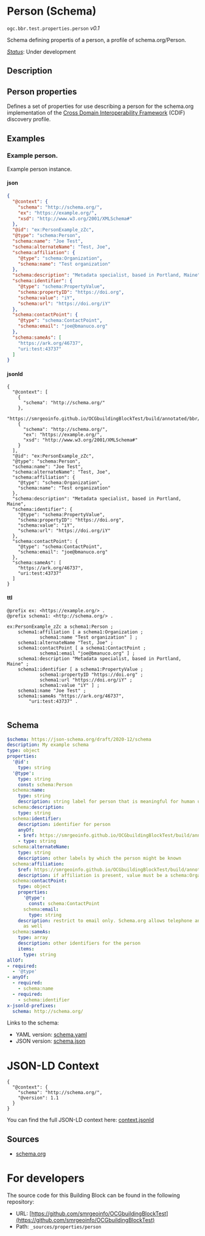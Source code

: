 
# Person (Schema)

`ogc.bbr.test.properties.person` *v0.1*

Schema defining propertis of a person, a profile of schema.org/Person.

[*Status*](http://www.opengis.net/def/status): Under development

## Description

## Person properties

Defines a set of properties for use describing a person for the schema.org implementation of the [Cross Domain Interoperability Framework](https://cross-domain-interoperability-framework.github.io/cdifbook/metadata/schemaorgimplementation.html#implementation-of-metadata-content-items) (CDIF) discovery profile.
## Examples

### Example person.
Example person instance.
#### json
```json
{
  "@context": {
    "schema": "http://schema.org/",
    "ex": "https://example.org/",
    "xsd": "http://www.w3.org/2001/XMLSchema#"
  },
  "@id": "ex:PersonExample_zZc",
  "@type": "schema:Person",
  "schema:name": "Joe Test",
  "schema:alternateName": "Test, Joe",
  "schema:affiliation": {
    "@type": "schema:Organization",
    "schema:name": "Test organization"
  },
  "schema:description": "Metadata specialist, based in Portland, Maine",
  "schema:identifier": {
    "@type": "schema:PropertyValue",
    "schema:propertyID": "https://doi.org",
    "schema:value": "iY",
    "schema:url": "https://doi.org/iY"
  },
  "schema:contactPoint": {
    "@type": "schema:ContactPoint",
    "schema:email": "joe@bmanuco.org"
  },
  "schema:sameAs": [
    "https://ark.org/46737",
    "uri:test:43737"
  ]
}
```

#### jsonld
```jsonld
{
  "@context": [
    {
      "schema": "http://schema.org/"
    },
    "https://smrgeoinfo.github.io/OCGbuildingBlockTest/build/annotated/bbr/test/properties/person/context.jsonld",
    {
      "schema": "http://schema.org/",
      "ex": "https://example.org/",
      "xsd": "http://www.w3.org/2001/XMLSchema#"
    }
  ],
  "@id": "ex:PersonExample_zZc",
  "@type": "schema:Person",
  "schema:name": "Joe Test",
  "schema:alternateName": "Test, Joe",
  "schema:affiliation": {
    "@type": "schema:Organization",
    "schema:name": "Test organization"
  },
  "schema:description": "Metadata specialist, based in Portland, Maine",
  "schema:identifier": {
    "@type": "schema:PropertyValue",
    "schema:propertyID": "https://doi.org",
    "schema:value": "iY",
    "schema:url": "https://doi.org/iY"
  },
  "schema:contactPoint": {
    "@type": "schema:ContactPoint",
    "schema:email": "joe@bmanuco.org"
  },
  "schema:sameAs": [
    "https://ark.org/46737",
    "uri:test:43737"
  ]
}
```

#### ttl
```ttl
@prefix ex: <https://example.org/> .
@prefix schema1: <http://schema.org/> .

ex:PersonExample_zZc a schema1:Person ;
    schema1:affiliation [ a schema1:Organization ;
            schema1:name "Test organization" ] ;
    schema1:alternateName "Test, Joe" ;
    schema1:contactPoint [ a schema1:ContactPoint ;
            schema1:email "joe@bmanuco.org" ] ;
    schema1:description "Metadata specialist, based in Portland, Maine" ;
    schema1:identifier [ a schema1:PropertyValue ;
            schema1:propertyID "https://doi.org" ;
            schema1:url "https://doi.org/iY" ;
            schema1:value "iY" ] ;
    schema1:name "Joe Test" ;
    schema1:sameAs "https://ark.org/46737",
        "uri:test:43737" .


```

## Schema

```yaml
$schema: https://json-schema.org/draft/2020-12/schema
description: My example schema
type: object
properties:
  '@id':
    type: string
  '@type':
    type: string
    const: schema:Person
  schema:name:
    type: string
    description: string label for person that is meaningful for human users
  schema:description:
    type: string
  schema:identifier:
    description: identifier for person
    anyOf:
    - $ref: https://smrgeoinfo.github.io/OCGbuildingBlockTest/build/annotated/bbr/test/properties/identifier/schema.yaml
    - type: string
  schema:alternateName:
    type: string
    description: other labels by which the person might be known
  schema:affiliation:
    $ref: https://smrgeoinfo.github.io/OCGbuildingBlockTest/build/annotated/bbr/test/properties/organization/schema.yaml
    description: if affiliation is present, value must be a schema:Organization.
  schema:contactPoint:
    type: object
    properties:
      '@type':
        const: schema:ContactPoint
      schema:email:
        type: string
    description: restrict to email only. Schema.org allows telephone and postal contacts
      as well
  schema:sameAs:
    type: array
    description: other identifiers for the person
    items:
      type: string
allOf:
- required:
  - '@type'
- anyOf:
  - required:
    - schema:name
  - required:
    - schema:identifier
x-jsonld-prefixes:
  schema: http://schema.org/

```

Links to the schema:

* YAML version: [schema.yaml](https://smrgeoinfo.github.io/OCGbuildingBlockTest/build/annotated/bbr/test/properties/person/schema.json)
* JSON version: [schema.json](https://smrgeoinfo.github.io/OCGbuildingBlockTest/build/annotated/bbr/test/properties/person/schema.yaml)


# JSON-LD Context

```jsonld
{
  "@context": {
    "schema": "http://schema.org/",
    "@version": 1.1
  }
}
```

You can find the full JSON-LD context here:
[context.jsonld](https://smrgeoinfo.github.io/OCGbuildingBlockTest/build/annotated/bbr/test/properties/person/context.jsonld)

## Sources

* [schema.org](https://schema.org/Person)

# For developers

The source code for this Building Block can be found in the following repository:

* URL: [https://github.com/smrgeoinfo/OCGbuildingBlockTest](https://github.com/smrgeoinfo/OCGbuildingBlockTest)
* Path: `_sources/properties/person`

